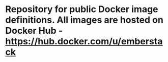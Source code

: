 # Repository for public Docker image definitions. All images are hosted on Docker Hub - https://hub.docker.com/u/emberstack